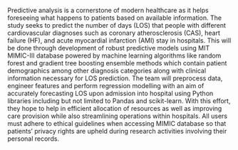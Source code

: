 Predictive analysis is a cornerstone of modern healthcare as it helps foreseeing what happens to 
patients based on available information. The study seeks to predict the number of days (LOS) 
that people with different cardiovascular diagnoses such as coronary atherosclerosis (CAS), heart 
failure (HF), and acute myocardial infarction (AMI) stay in hospitals. This will be done through 
development of robust predictive models using MIT MIMIC-III database powered by machine 
learning algorithms like random forest and gradient tree boosting ensemble methods which 
contain patient demographics among other diagnosis categories along with clinical information 
necessary for LOS prediction. The team will preprocess data, engineer features and perform 
regression modelling with an aim of accurately forecasting LOS upon admission into hospital 
using Python libraries including but not limited to Pandas and scikit-learn. With this effort, they 
hope to help in efficient allocation of resources as well as improving care provision while also 
streamlining operations within hospitals. All users must adhere to ethical guidelines when 
accessing MIMIC database so that patients’ privacy rights are upheld during research activities 
involving their personal records.
